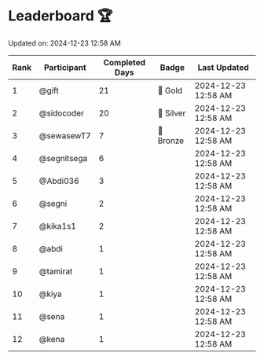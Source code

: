 # Leaderboard 🏆

Updated on: 2024-12-23 12:58 AM

| Rank | Participant       | Completed Days | Badge      | Last Updated         |
|------|-------------------|----------------|------------|----------------------|
| 1    | @gift             | 21             | 🏅 Gold     | 2024-12-23 12:58 AM |
| 2    | @sidocoder        | 20             | 🥈 Silver   | 2024-12-23 12:58 AM |
| 3    | @sewasewT7        | 7              | 🥉 Bronze   | 2024-12-23 12:58 AM |
| 4    | @segnitsega       | 6              |            | 2024-12-23 12:58 AM |
| 5    | @Abdi036          | 3              |            | 2024-12-23 12:58 AM |
| 6    | @segni            | 2              |            | 2024-12-23 12:58 AM |
| 7    | @kika1s1          | 2              |            | 2024-12-23 12:58 AM |
| 8    | @abdi             | 1              |            | 2024-12-23 12:58 AM |
| 9    | @tamirat          | 1              |            | 2024-12-23 12:58 AM |
| 10   | @kiya             | 1              |            | 2024-12-23 12:58 AM |
| 11   | @sena             | 1              |            | 2024-12-23 12:58 AM |
| 12   | @kena             | 1              |            | 2024-12-23 12:58 AM |
